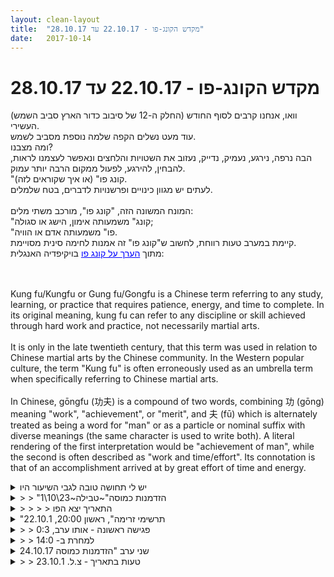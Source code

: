 ```yaml
---
layout: clean-layout
title:  "מקדש הקונג-פו - 22.10.17 עד 28.10.17"
date:   2017-10-14
---
```

# מקדש הקונג-פו - 22.10.17 עד 28.10.17 
וואו, אנחנו קרבים לסוף החודש (החלק ה-12 של סיבוב כדור הארץ סביב השמש) העשירי.<br> עוד מעט נשלים הקפה שלמה נוספת מסביב לשמש.<br> ומה מצבנו?<br> הבה נרפה, נירגע, נעמיק, נדייק, נעזוב את השטויות והלחצים ונאפשר לעצמנו לראות, להבחין, להירגע, לפעול ממקום הרבה יותר עמוק.<br> &quot;קונג פו&quot; (או איך שקוראים לזה).<br> לעתים יש מגוון כינויים ופרשנויות לדברים, בטח שלמלים.<br> <br> המונח המשונה הזה, &quot;קונג פו&quot;, מורכב משתי מלים:<br> &quot;קונג&quot; משמעותה אימון, הישג או סגולה; <br> &quot;פו&quot; משמעותה אדם או הוויה.<br> קיימת במערב טעות רווחת, לחשוב ש&quot;קונג פו&quot; זה אמנות לחימה סינית מסויימת.<br> מתוך <a href=https://en.wikipedia.org/wiki/kung_fu_(term) target=_blank style=color:blue>הערך על קונג פו</a> בויקיפדיה האנגלית:<br> <div align=left dir=ltr><br> <br> Kung fu/Kungfu or Gung fu/Gongfu is a Chinese term referring to any study, learning, or practice that requires patience, energy, and time to complete. In its original meaning, kung fu can refer to any discipline or skill achieved through hard work and practice, not necessarily martial arts.<br> <br> It is only in the late twentieth century, that this term was used in relation to Chinese martial arts by the Chinese community. In the Western popular culture, the term &quot;Kung fu&quot; is often erroneously used as an umbrella term when specifically referring to Chinese martial arts.<br> <br> In Chinese, g&#333;ngfu (&#21151;&#22827;) is a compound of two words, combining &#21151; (g&#333;ng) meaning &quot;work&quot;, &quot;achievement&quot;, or &quot;merit&quot;, and &#22827; (f&#363;) which is alternately treated as being a word for &quot;man&quot; or as a particle or nominal suffix with diverse meanings (the same character is used to write both). A literal rendering of the first interpretation would be &quot;achievement of man&quot;, while the second is often described as &quot;work and time/effort&quot;. Its connotation is that of an accomplishment arrived at by great effort of time and energy.<br> </div>

<details>
                    <summary>יש לי תחושה טובה לגבי השיעור היו</summary>
                    רק לזכור לבוא פתוח ואוהב כלפי עצמי בעיקר
                  </details><details>
                    <summary>> > "הזדמנות כמוסה"~טבילה~23\10\1</summary>
                    טבילה במים דמיוניים. תנועה במים. הרגעות.<br> <br> צייד של רגעים קסומים. ערני.<br> <br> קונגפו ביום יום. מה בא לך לעשות מחר? (שואל את הילד).<br> <br> ערפל כבד. התבוננות בו.
                  </details><details>
                    <summary>> > > > התאריך יצא הפו</summary>
                    ואולי זה בכלל שיעור מהעתיד שקפץ בזמן.<br> <br> בכל אופן התאריך הוא 17\10\23
                  </details><details>
                    <summary>"תרשימי זרימה", ראשון 20:00, 22.10.1</summary>
                    התחלת השיעור (19:40) מתוך מודעות ליכולת של לעבור בקלות בין עשיות / מצבים שונים. היכולת לעבור לעשות משהו בלי הרבה חשיבה מקדימה. אבל לא מתוך איזו תזזיתיות, אלא מבחירה. בין היתר זה יכול למנוע מכל מני דברים להתגנב לזמן שלי.<br> <br> הנחייה את ריב ואת עצמי בהשראת התרגיל עם הטבילה בבריכה דמיונית. אני התחלתי ואח&quot;כ העברנו את השרביט מאחד לשני. הפעם זה קיבל מספר צורות חדשות ומעניינות: תנועות של התזת מים על עצמי, מודעות ליופי שבתנועה שלי (אפילו עבור אדם אחר אם היה מסתכל עלי), דמיון של מפל מים מטהרים, זרמי מים שמניעים אותי מכיוונים שונים, מודעות לסביבה החיצונית ואיפשור שלה, ועוד...<br> <br> נסיון להרגיש את ההשפעה של האנשים בעולם עליי. לשים לב שלא כדאי לחסום את עצמי מלהיות מושפע. לא לנסות לעצור את השבשבות שלי אם נושבת עליהן רוח. לזהות איזה כיווני התפתחות נפתחים עבורי. מה כדאי / מושך לחקור.<br> <br> לנסות לשפר את הראיה שלי - עבדתי עם התרגיל שעוצמים עיניים ומכסים אותן עם הידיים. מבט אל עבר נקודה רחוקה בתוך החושך שנוצר, והרפייה של העיניים.<br> <br> למצוא 3 עבודות פנימיות שטוב / כיף לי לתרגל ולעדכן את בן כשמצאתי. המשכתי בזה תוך כדי שיחה עם יניב. לאחר שבחרתי, להוסיף לכל אחת מהן את מודעות לכך שאני לגמרי מושלם עכשיו, ולעבור בינהן תוך כדי השיחה. במיוחד היה לי חזק לדמיין שאנחנו במקום אחר כלשהו בטבע. ולראות שאני מושלם תוך כדי.<br> <br> להגיד לעולם / לטבע (ללא עצמי בתוכו) בלב - &quot;אתה טהור&quot; ולנסות לראות את זה במציאות. אם מצליח להרגיש זאת, אז להגיד בלב &quot;אני טהור&quot; ולנסות להרגיש את זה.<br> לקבוע עם עצמי שתי פגישות, הערב ומחר, שבהן אמשיך לתרגל זאת. (דיווחים על פגישות המשך כאלו מומלץ לשרשר לעקבות שאני משאיר על השיעור ביומן השיעורים.)<br> <br> הנאה מכך שאני יכול לאפשר לעצמי את החיים שאני רוצה. אפשר להתחיל למשל בלאפשר לעצמי את החיים שאני רוצה, בדמיון.<br> <br> מעבר על דברים שעשיתי בשיעור, הזכרות. חיזוק ההחלטות על הפגישות. להנות בזמן עבר מההצלחה לקיימן.<br> הסתיים בסביבות 21:30
                  </details><details>
                    <summary>> > פגישה ראשונה - אותו ערב, 0:3</summary>
                    עזר לי לנסות להיות מודע בכמה נקודות זמן לפני השעה שקבעתי כהגברה של המודעות לפגישה.<br> נוכחתי בהבדל ביחס שלי כלפי העולם לעומת היחס לעצמי. לכמה שאני מחמיר עם עצמי יחסית. הבחנתי בקונוטציות שהמילה &quot;טהור&quot; מעלה בי.<br> לבסוף נהניתי פשוט מההצלחה לקיים את הפגישה.
                  </details><details>
                    <summary>> > למחרת ב- 14:0</summary>
                    הצלחתי לקיים את הפגישה בזמן.<br> התחלתי לעשות זאת, להגיד לעולם &quot;אתה טהור&quot;. עלו בי תמונות של הזוועות שבעלי חיים עוברים ותהיות איך יכול להיות שהעולם טהור. ובפעמים אחרות שאמרתי, דמיינתי שהעולם עונה לי שהוא יודע.<br> מתישהו כנראה נרדמתי כי כשפקחתי עיניים היה 14:30
                  </details><details>
                    <summary>24.10.17 שני ערב "הזדמנות כמוסה</summary>
                    דגשים מהשיעור-<br> <br> תרגול פורמות כחימום לגוף ושיפור יכולת תנועתית.<br> <br> עבודת קרב אינטנסיבית תוך שמירה על נשימה נינוחה.<br> <br> עבודה על התמקמות גוף מיטבית ליציאה לחבטה.<br> <br> שילוב טכניקות בעבודה.<br> <br>  <br>
                  </details><details>
                    <summary>> > טעות בתאריך - צ.ל. 23.10.1</summary>
                    
                  </details><details>
                    <summary>"תרשימי זרימה" קונג-פו, ראשון 20:0</summary>
                    חימום בעזרת תרגול פורמות וחזרה על רצפי תנועה. <br> הצלחה וכשלון הם לא העיקר אלא האם למדתי מכך משהו (מידע שהגיע אליי במהלך קרב)<br> שילוב השגרה המיטיבה בזמנים שונים של השיעור.<br> &quot;העולם הוא טהור&quot; – שלב ראשון, &quot;אני טהור&quot; בשלב השני. לקבוע שני זמנים שונים ללאחר השיעור לביצוע העבודה הזאת. פספסתי את הראשונה שנקבעה לאותו הערב.<br> מיומנויות משחק – סדרה של תרגילים. מאתגר, מרגיש לא ערוך ומוכן לקראת זה. חש קושי להשתחרר אך יחד עם זה יש בזה משהו מהנה.<br> <br> השיעור שלי התחיל ב18:50 והסתיים ב 22:00.<br> נוכחים בשיעור: בן, דרור, ריבּ, יניב ובעז
                  </details><details>
                    <summary>> > * אתה טהור - אני טהו</summary>
                    בתרגיל המקורי: לא &quot;העולם הוא טהור&quot; אלא מודעות לעולם כולו ואמירת המלים בלב לעולם: &quot;אתה טהור&quot;.<br><br><table width='70%' cellpadding='0' cellspacing='0' bgcolor='#C6C7C6'><tr><td height='1'></td></tr></table><br><b>מדברים על מדיטציה:</b> <a href="http://forums.tapuz.co.il/meditation" target="_blank">http://forums.tapuz.co.il/meditation</a><br/><br/>לומדים את אמנות המדיטציה: <a href="http://www.ThePracticalMeditation.com" target="_blank" rel=nofollow>www.ThePracticalMeditation.com</a><br/>לומדים את אמנות היכולת: <a href="http://www.MagicalChanging.com" target="_blank" rel=nofollow>www.MagicalChanging.com</a>
                  </details><details>
                    <summary>> > > > תוד</summary>
                    
                  </details><details>
                    <summary>"פשטות היקום" שלישי 21:30 24.10.201</summary>
                    מיקום השיעור: תחתית גן העיר (כיכר חסידי אומות העולם)<br> <br> הגעתי למקום השיעור בשעה 18:00 וחזרתי על שיעור מהעבר (מה27.6.2017) שעדיין לא הצבתי ביומן השיעורים נכון להיום) - מסתכל אל תוכי בלי לנסות להבין מה אני רואה, מזהה את הסבל וחוסר הנוחות ומזהה אלמנט של העמדת פנים, משהו לא אמיתי. מזהה שהעבר הוא זכרון, לא ממשי, לא מציאות. מתרגל פסיעה אחורנית מחוויה רגשית לא נעימה. קודם מזהה את החוויה\חוויות בתוכי... ונותן לזה להיות לפניי, ממשיך לתת לאנרגיה הלא נעימה להיות אבל אני מרגיש יותר משוחרר סביבה.<br> <br> השיעור הרשמי שלי התחיל בסביבות 20:45 כשהמשימה הראשונה שלי הייתה לנסות להשיב לעצמי בכנות על משהו שכבתי במקום אחר באינטרנט. וזה מה שכתבתי שם:<br> <br> &quot;שאלה שעולה בי לעיתים כשאני חושב על כל המאמץ הזה, כל הישיבות האלה, כל הקריאה, ההתייחסויות, הנסיונות הכנים באמת לשבת ולעבוד עם זה... ומנגד... כל הכאבים שחוזרים, ועולים, כשאני בכלל לא בטוח שמשהו בכלל השתנה לטובה בחוויה הכללית שלי בחיים.<br> *Will it ever pay off?*&quot;<br> <br> אוקיי. אז בנתיים הרגשתי שעלתה בי תשובה חלקית והתחלתי לכתוב אותה במחברת הקונג פו:<br> <br> מאחורי השאלה הזו מסתתר הפחד שמא רק התחלתי ללמוד איך לעבוד עם הכאב.<br> <br> לפעמים לוקח שנים רק כדי שיהיה לי זמין לעבוד איתו נכון ובעקביות, במקום הבלחות של הצלחה פה ושם.<br> <br> כן, זה משתלם. כמות האנרגיה שנדרשה כדי ליצוא את הכאב היא גדולה, והכאב, ככל שלא עובדים עליו מתעצם ומצטרף משנה לשנה לכאב שכבר קיים בתוכי.<br> <br> הופעות של כאב פנימי קמות ונעלמות במצבים שונים, פנימיים וחיצוניים, אפילו אם ניקיתי את &quot;שליחת היד&quot; של הכאב באותה מחשבה או סיטואציה. כל זה (שהכאב ממשיך ומופיע במקומות אחרים) קורה אם עוד לא פתרנו את המקור: אור נשפך על &quot;אפליקציות&quot; של כאב והן מתנקות ממנו - הקו בין הכאב הרגשי לאותה תופעה, אפליקציה. למשל: כאב שעולה בעת מפגש עם אנשים אחרים... אם למשל הזרמתי לשם תשומת לב וניקיתי את זה, אך הכאב ממשיך לעלות ביום יום שלי ומשפיע על חווית היום יום שלי באותה עוצמה, רק בנושאים אחרים.<br> <br> עדיין יש את גוף הכאב עצמו שעשוי מאמונות מגבילות, נוקשות וכואבות וממשיך להתקיים ככזה.<br> <br> בחוויה שלי אני שואל את עצמי אם זה משתלם ונאלץ להודות שכן, מעבר לפחד שזה אולי לא משתלם, התשובה המהוססת: &quot;כן&quot;... הופכת ליותר ויותר ברורה כשמרגישים באמת עכשיו בלי לנתח יותר מדי ולהרגיש את הכל. התהליך שעברתי. בלי סרטים (&quot;עבדתי כל כך הרבה זה כבר היה אמור להתנקות לגמרי&quot; יכול להיות אחד מהם) ובלי הנחות איך היה אמור להיות.<br> המשך השיעור:<br> <br> <b>קשב הגוף</b><br> <br> מה זה עושה לחוויה כשמרגישים את הגוף?<br> <br> חישת הגוף במקום\מהמקום ה\נכון... ברקע, ללא מאמץ... זה לא מחשבתי. אם זה תו&quot;כ פעילות זה כמו להיות לבוש בבגדים נוחים, זה תומך בי במהלך הפעילות עצמה. אפילו אם זה מאד קלוש עצם הקיום של תפיסת רקע הוא הדבר שיוצר הבדל. הפעילות ללא מאמץ (מקשיב לאדם אחר מרצה למשל... אם אני מלווה את זה בתפיסה ברקע זה מעמיק את הקשב ולא להיפך עושה את הפעילות לקלה יותר)<br> <br> זה כמו גלימה כמו להרגיש תחושה או אנרגיה או משהו לא להרגיש דווקא את האיברים. יותר חשוב הbackground, משהו נעים ומעודן שמלווה לי את החוויה. זה משהו עמוק בכל שלבי הלימודים. <br> <br> קשב הפוזיציה (תנוחה ומיקום) - כיף לדייק את זה. המרחק בין האיברים, התנוחה... זה מפתח השפעה עמוקה. קשב הגוף (חישת הגוף) וקשב הפוזיציה הופכים אחד.<br> <br> בכל פעילות יש פוזיציה ויש חשיבות לקשב הפוזיציה יותר מלפוזיציה עצמה כי זה מאפשר לה להיות אקטיבית, זה חי, מעודן, זה קצת כמו אהבה, זה לא לוקח מהפעילות אלא להיפך, כשאני מקשיב נכון לגוף שלי וזה מגביר את הקשב בשאר הערוצים זה אומר שזה מבוצע נכון. בהתחלה זה נלקח על חשבון משהו עד שאני לומד לעשות את זה נכון. התנוחה שלנו היא ישות מאד מורכבת.<br> <br> <b>קשב מנטלי</b><br> <br> להפיח חיים בקשב המנטלי. בוחר מילה, למשל: מעולה... מצויין... המילה תודה יחד עם הקשבים לעיל... הרובד המנטלי פחות במקומו בלעדי הקשבים. המילים - כל איכות שרוצים... שלווה וכו&#39;. להרגיש את העוצמה שבזה, לשים לב לרגעים שזה קל (כל העניין עם הקשבים)... המילה פשוט...<br> לעצמי בחרתי\ עלו בי המילים: &quot;עכשיו&quot; (שמאד הייתה לי טובה וכיפית) ואת המילה &quot;כן&quot; וכן שילוב של שני המילים: &quot;עכשיו... כן...&quot;<br> <br> <b>קשב רגשי</b><br> <br> קשב ליופי שסביב. זה לא על חשבון הקשבים האחרים. אפילו הופך הכל ליותר פשוט. הנעימות החושית הזו אפשר לקרוא לזה גם קשב רגשי.<br> הקשבים האלה ממילא שם, בטבעיות. אפשר להפיח בהם יותר חיים (אולי הקשב המנטלי הוא היחיד שקצת יוצא דופן בכך שאנחנו בוחרים מילה וכו&#39;)<br> <br> <b>קשב יצירה</b><br> <br> תוך כדי...<br> <br> זרימה: מה רוצה להיווצר בי כרגע? <br> <br> קשב רגשי, פיזי, המילה העוזרת... מה שזורם דרכנו אלו לא מפריעים ליצירה אלא עוזרים. הקשבים הם ברקע ולא מפריעים לזרימה אלא להיפך. מדי פעם המילה עוזרת ומסדירה...<br> <br> <b>קשב נוסף</b><br> <br> קשב כוללני של לתפוס את הקטנות שלנו בכדור הארץ, ביקום. זה נעים וממקד ומשלים דברים.<b> </b><br> <br> שיעור מגניב יסודי וחשוב. היה לי כיף <img src="http://www.timg.co.il/tapuzForum/images/Emo13.gif" alt=":-)">
                  </details><details>
                    <summary>פשטות היקום - שיעור ב- 24.10.17, אזור גן העי</summary>
                    השיעור היה בהנחייה של בן . <br> התחלנו עם הנחיה לחוש את הגוף . <br> בהמשך הוספו רבדים נוספים&nbsp;&nbsp;- לחוש את הגוף + לחוש את מיקום הגוף ומנח הגוף (ביחד פוזיציה), בהמשך <br> עשינו פעילות זו גם בזוגות תוך כדי שיחה עם בן הזוג. <br> אח&quot;כ נוסף לשניים הקודמים רובד של שימוש ב&quot;שכל&quot;- אמרנו לעצמנו מילה בלב , תחילה תודה, ובהמשך מילה לבחירתנו|(_למשל פשטות , רכות , שמחה , הנאה וכו). <br> אח&quot;כ הוסף לשניים הקודמים גם חישה של הסביבה בהיבט של להנות מיופיה של הסביבה (למשל להנות מהיופי של עץ או השמים או בניין וכו).<br> ההנחיה היתה לא לעשות ממקום שככלי אלא לאפשר לעצמנו לבצע את המשימות / חישות במקביל . <br> השיעור נמשך כשעה. <br> את סופו ביליתי בכתיבה חופשית תוך כדי ביצוע ההנחיות. <br>
                  </details><details>
                    <summary>שני 20:20 "הזדמנות כמוסה</summary>
                    19:30 - 21:40 (השיעור שלי)<br> <br> אסא, דניאל, עיליי<br> <br> סשנים אינטנסיביים ומעולים של איגרוף <br> - למידת התאמצות נכונה - תחום מחקר<br> - איזה כיף זה<br> - איך זה היה שונה אם הייתי עובד קודם על העלאת האנרגיה שלי ואקטיביות פנימית?<br> - כיוון - עבודה עם מחברת פתוחה. עצירות לכתיבה והתבוננות בעבודה.<br> - ההתמקדות בהנאה שמה אותי במקום נהדר בפנים<br> - טווח!! לסגור טווחים. להיכנס ולצאת. לשלוט בטווחים<br> - סגור. חסר פשרות על זה. <br> - להיות רפוי <br> - לנשום מלמטה בעת פעילות<br> <br> ניסיון להגשים דברים בזמן קצר<br> -הליכה של שני צעדים על הידיים<br> <br> לא להיות תלוי בתוצאת העבודה שלי / תגובות הסביבה. כן לקבל את הנתונים ולעבוד איתם.<br> להאזין לעולם כאילו הוא מחביא סוד<br> להגיע ללב שלי ושל אחרים<br> לקדם מישהו באמנות הלחימה במשך X דקות<br> <br> חזק מאוד, תודה!!!
                  </details><details>
                    <summary>"סדר נוח" - שיעור קונג-פו, רביעי 20:0</summary>
                    היה לי שיעור עשיר ונהדר, כשעוד קודם לכן הכנתי לעצמי רשימה של דברים שאני רוצה להתקדם בהם והרגשתי את הרמה שאני רוצה להגיע אליה בשיעור.<br> <br> כמה נקודות משמעותיות:<br> חימום נעים בעזרת תרגול פורמות וחזרה על תנועות<br> העברת שיעור מתוך גישה פנימית שאני המדריך היחיד<br> מבט בעיניים של אחרים ועבודה מיטיבה עם זה. לאפשר להם להיות כמו שהם, לאפשר לי להיות כפי שאני.<br> עבודה עם הקרקע – חקירה, מעברים שונים משכיבה לישיבה, להרגיש בנוח להיות בכל מני סיטואציות בהן יש שטח פנים גדול יותר במגע עם הקרקע.<br> היעזרות בספרי לימוד – קריאה איטית של קטעים קצרים מתוכם ועבודה בהשראתם.<br> <br> היו עוד הרבה אבל אני לא זוכר כרגע...<br> <br> השיעור שלי התחיל ב-18:55 והסתיים ב 22:10<br> שותפיי לשיעור: ריבּ, חגי ואליאור.<br> <br> תודה!<br>
                  </details><details>
                    <summary>"תנועה חופשית" - שעור יום ב' 23.10.1</summary>
                    השתתפו: יואב, אינגריד - הנחיה: יואב /בן<br> <br> הגעתי נינוחה ורגועה יחסית.<br> <br> שעה 6:50 בערך בן הנחה את יואב להנחות את יואב ואינגריד &quot;כמו בפעם הקודמת&quot;.<br> <br> התחלנו בהליכה - בחרתי בדגש על הליכה מהנה ונינוחה, עם תנועות רגליים זורמות.<br> <br> תוך דקה בן עצר אותנו ושינה את המסלול שלנו. הונחינו לבצע קרב סיף ביד אחת כמו בפעם הקודמת. <br> <br> מהר מאוד ראיתי בבהירות משהו שאני רואה מזמן, אך לא הייתי מסוגלת להגדיר אותו עד כה כי היה מעורפל: לא מגיע אלי כל מידע על אסטרטגיית קרב. הפעם ראיתי את זה במודע בזמן אמת ויכולתי לתאר את זה במילים. זה יצר הרבה יותר בהירות. תחשוה של ריק מתסכל. נדמה לי שמאחורי המסך נמצאת אמונה מושרשת עמוק של &quot;אין לי סיכוי&quot;.<br> מבחינת יכולת ההגנה העצמית חשתי בשדרגו משמעותי, כי יש לי מבט יותר צלול ואני רגועה יותר.<br> עוד ראיתי שעד כה אני נעה בין 2 מצבים אפשריים:<br> - הגנה עצמית בכל מחיר - ואם אני לא מצלחיחה, אני עוצמת עיניים.<br> - מאחר ולמדתי שאם אני תוקפת, זה מעסיק את היריב ויש לו פחות סיכוי לצאת לתקיפה עלי, אני יוצת ל&quot;מבצע התאבדות&quot; - ללא תכנון ועם הרבה כוח. לאחרונה פחות נטיתי לשם כיוון שאני כבר למודת ניסיון שזה לא מוצלח ושאני לא בשליטה.<br> <br> אחרי כ-10 ד&#39; יואב ואני המשכנו את השיעור בנקודה שלפני התערבותו של בן.<br> עשינו בעיקר עבודה כל אחד עם עצמו - אני עם דגש על גמישות ותנועות נעימות, מעט כושר.<br> בן ליווה אותנו והדגיש לנו שלא משנה מה ההנחיה, אני אחראית תמיד על השיעור שלי. התחברתי לזה בקלות אבל נזכרתי שפעם זה היה מתאגר אותי.<br> כמה פעמים העביר את תפקיד ההנחיה ביני לבין יואב, בהפרש של כמה שניות. היה מעניין וזה חידד את הנקודה שהדגיש. נהניתי מזה.<br> לסיום יואב הנחה אותנו לשבת גל אל גב ולרשום דברים במחברת.<br> המגע של גבו של יואב חידד לי את החיבור שלי לגוף שלי. היה נחמד מאוד.<br>
                  </details><details>
                    <summary>"שקט מכוון" - שיעור יום ד' 25.10.1</summary>
                    השתתפו: יואב, תרצה, רמי, אינגריד<br> מנחה: יואב<br> <br> הגעתי באיחור אך הצלחתי למצאו את הקבוצה בדרך לבית אריאלה.<br> <br> למרות האיחור הצלחתי להתארגן, להיות יחסית רגועה וצלולה. שוב התמקדתי בתנועת רגליים נינוחה ונעימה, עם דגש על הנחת כפות רגליים על הצד החיצוני (פס הדריכה) ופחות לאפשר את ההישענות על הקשט. זה מרגיש לי כתנועה שמיטיבה עם כפות הרגליים ומעמדיה את הרגליים בזווית טובה.<br> <br> עבדתי מעט על כפיפות בטן, שכיבות סמיכה וגמישות.<br> <br> הונחינו לבחור בים עמידה/ישיבה לצורך כתיבה ולבחור 3 הצלחות שלי מהתקופה האחרונה (בין בימים האחרונים לשנה האחרונה), להתבונן בהן ולראות מה הישגתי בהן. לעבוד עם אחת.<br> <br> בחרתי לרשום כמה הצלחות:<br> 1- הצלחתי להשיג את &quot;עבודת חלומותיי&quot;.<br> 2- הצלחתי להשתדרג ולהסתגל לתפקיד, להתרגל לסביבת ותנאי העבודה בצורה מיטיבה.<br> 3- הצלחתי להביא את הקשרים שלי עם משפחתי הרחבה&nbsp;&nbsp;למצב יציב והרמוני.<br> 4-הצלחתי לשדרג את תנועות ההליכה שלי עד כדי שכך שכיום אי מאוד נהנית לצעוד (בילדות שנאתי את זה כי כאבו לי כפות הרגליים).<br> 5- לאחרונה אני מממשת יצירתיות ונהנית מזה.<br> <br> לבחור את זו המשמעותית ביותר.<br> למה היא משמעותית יותר?<br> למה היא גורמת לי להרגשה טובה?<br> לעבוד עם זה. <br> <br> בחרתי לעבוד על מס&#39; 2.<br> <br> תובנה שאני נוטה להגיש פי כמה את ה&quot;כשלונות&quot; שלי ולזלזל בהצלחות שלי. ראיתי פתאום את חוסר הפרופורציות בביקורתיות העצמית שלי וההתעלמות מההצלחות. <br> <br> <br>
                  </details><details>
                    <summary>יום שני 23.10.17 בוקר ״תנועה חופשית</summary>
                    נוכחים: אינגריד, בן, יואב, מיקום- מאחורי המוזיאון<br> בדרך אני מנחה, עצירה של בן, תרגול מפתיע ומהנה של סיוף עם אינגריד בשדרת העמודים המקורה שפונה לשאול המלך. בין הדברים שעברו אליי החופש לבדוק בכל רגע את מצבי, הגדלת הרזולוציה של התכנון ליותר פיקסלים, מין זום כזה. מרחב האפשרויות הזמינות, התבוננות על ״העבודה״ מלווה בקשב ותכנית שלא ״נועלת״ אותי להזדמנויות נוספות. היכולת להתבונן ולראות את המצב שלי ושל הפרטנרים שלי לשיעור ולראות את הפעילות המיטיבה ביותר האפשרית. במקרה הזה, שבירת מסלול בו ״נעלתי״ את עצמי. להמשך תרגול לבחון האם ניתן לדייק אותו יותר. <br> שאלות מנחות כמפתח לשיעור:<br> מה היה קורה אם השיעור היה מסתיים עכשיו?<br> מה היה קורה אם הייתי ממשיך בתרגול הזה עד סוף השיעור?<br> מה עכשיו? (משוחרר מהצורך לתת הנחיה נוספת)<br> התבוננות וחווית המרווח בין ההנחיות והתרגולים לבין השיעור עצמו. תפיסה/הבנה שהשיעור הוא לא ההנחיות והתרגולים. ראיה של התרגולים וההנחיות כסט אפשרי אחד (מתוך כמה ואולי אינסוף) של יצירת מסגרת תומכת לשיעור לעבור, להתממש, לבוא לידי ביטוי<br> סיום ההשתתפות של בן בשיעור. התבוננות ביכולת לראות מתי נוכחות או התערבות נדרשת, מתי היא מעצימה ומתי היא מעכבת. לדייק את היכולת הזו בעבור עצמי. <br> סיום השיעור כהתחלת שיעור - שינוי של מסגרת פורמט לא מחייב הפסקת התהליך של השיעור.
                  </details><details>
                    <summary>רביעי 25.10.17 בוקר ״שקט מכוון״ ״אישור פנימי</summary>
                    עדינות, יכולת להבחין בניואנסים, מיקום בגן שמאחורי בנין האופרה, נוכחים: אינגריד, יואב, רמי, תרצה<br> עבודה עצמית שכללה שכלול התנועה, מדיטציה, עבודה קלילה בזוגות של יד חומקת. אני עובד עם תרצה ומתרשם מרמה גבוהה של עוצמה ומהירות שלא זכרתי שהיו לה. כיוונון המרחק של היד שלי כדי להפוך את התרגול לאידיאלי עבורי. <br> מדיטציה עמוקה - הזבובים ברקע כנותני פידבק לשלב הריפוי<br> לנסות להיזכר בהצלחות מתקופה לפי החלטתי<br> למצוא אחת שמשמעותית לי <br> להתבונן בה - בהרגשה, נעים, <br> לעשות איתה עבודה, מזהה, האם זה האישור החיצוני שקיבלתי שגורם לי לחוות הצלחה? יש מרכיב כזה, אישור חיצוני, אבל הוא נותן אישור למשהו שאני יודע מבפנים. <br> עבודה - להתבונן על דברים שאני יודע מבפנים ועדיין לא קיבלו אישור חיצוני.<br> <br> הנאה מהנוכחות של השותפים האחרים לשיעור כתומכים בעבודה העצמית שלי, ככאלו שמשתתפים ויוצרים את השיעור שלי ושלהם. <br> בדיקה כיצד אני מעניק לעצמי את המרחב ליצור את השיעור המקדם והמוצלח ביותר עבורי הבוקר. <br> עבודה עם אמרות פנימיות, הפעם מצרף לזה מימד נוסף של רגש. היה מרשים. גרם לי להרגיש מאד רגוע ושלם.
                  </details><details>
                    <summary>"שקט מכוון" בבוקר יום ד ה 25.1</summary>
                    שעור שחלקו עבודה חופשית.<br> לא היה רגע דל.<br> התאים לי כמו כפפה ליד.
                  </details><details>
                    <summary>״תרשים זרימה״ יום ראשון.22.10 18:0</summary>
                    תחילת אימון 17:45<br> שיחון התממשקות לקראת ביקור בארגנטינה.<br> לימוד חדש, מזכיר את מה שעסקנו אך שונה ואפילו לא ואריאציה.<br> פורמה כציור של קו ישר, אחריות על הגוף לדעת מה אני עושה.<br> פתיחות לשינויים.<br> <br> אגרוף והתחמקות עם בן. 3 - 3 <br> <br> קרב עם בועז,<br> הגנה- סגור.<br> התחמוקות.<br> <br> התקפה - אינטלגנטית. לחפש.<br> לא להתבאס מ״לחטוף״ להיפך, ההזדמנות ללמידה.<br> לבדוק איך הייתי חוסם תנועה שכזו, מתחמק. ברגעים שאחרי. שאין התקפה.<br> <br> סוף שיעור 20:20
                  </details><details>
                    <summary>יום שלישי "פשטות היקום" 19:00 24.1</summary>
                    שיעור בשדה התעופה ברומא.<br> <br> שעת התחלה : 18:43<br> <br> שיעור שכלל 6 צעדים. אני מעלה אותם כעת מהזכרון ללא בדיקה מול המייל&nbsp;&nbsp;בו הצעדים והנחיות שלהם מפורטות עד מאוד. מצאתי לנכון לעשות זאת בצורה הזו, מכיוון שיש לי הרגשה שנבירה של הצעדים בזכרון בעצמי תחרט יותר טוב בזכרון מאשר האופציה של לעבור על הצעדים וההנחיות שלהן. אחת אחת ולהזכר בהם . ובנוסף יש לי עותק של הנחיות כבר, איני צריך נוסף.<br> <br> צעד&nbsp;&nbsp;ראשון : חישת הגוף להעמיק את היכולת הזו שתיהיה מין בסיס, שתמשיך גם לאחר השיעור בטיסה שבהמשך ובכלל. אני כותב את השורות הללו ומתרגל זאת, זה נעים. הוזכר בהנחיות שאיפה שהדבר לא יהיה סוג של מטרד אלא משהו נעים. עדיין חישת הגוף הזו קוראת בהבלחות, ואינה רציפה.<br> <br> צעד שני : פוזיציה נינוחה - מצאתי כיסא חוף בנמל תעופה ברומא, לא היו גם הרבה אנשים זה היה נהדר.<br> <br> צעד שלישי : תבונה, הזמן שלי פנוי, אני בוחר מה לעשות איתו, להנות מהאופציה הזו. הוספתי לכאן הודיה גדולה על היכולת לעשות את הדבר הזה. עלו גם תהיות על החלטתי לסוע.<br> <br> צעד רביעי : חמלה לעולם , מבט לא אנושי מבחוץ על העולם. לחמול עליו ולאהוב אותו. היה נהדר ומרגש. <br> <br> צעד חמישי : חמלה לדרור, המשך אותה עבודה אך על דרור, כאן עלו הדמעות, והיה קושי אך היה נחוץ וטוב.<br> <br> צעד שישי : אינסוף, התחיל כמעין פרדוקס, לא יודע כלום - ולהתענג על זה. או לא יודע כלום - ולהתחבר .. אך לאט לאט זה נעשה יותר ויותר ברור בעיני וברוחי.<br> שבהתחלה זה <br> <br> <br> שעת סיום : 19:30
                  </details><details>
                    <summary>"עקרונות מועילים" שיעור קונג פו שבת 28/10/20</summary>
                    שעה 16:00 <br> התחלתי בערך ברבע לארבע:<br> תחילת השיעור הייתה בבניה של שערים ופיתיחות לאחר עבודת מתיחהקלליה של הרגל, עומרי הצטרף.<br> היו לנו תזזוה לעבר נקודה שבה העברנו את השיעור (רחבונת ליד אחד הכספומטים של אחת הכניסות לקניון גן העיר)<br> והתחלנו בעבודה עצמאית אך מקבילה:<br> בסיוע הסייען (בן מבקרה הזה)<br> קיבלנו הנחיה להעזר בעבודה במספר עקרונות.<br> 1. הרפיה - כאשר התווסף ההסבר היפה שהרפיה אינה ריפיון שרירים או משהו בסגנון, אלא הכוונה&nbsp;&nbsp;לא להפעיל יותר מאמץ ממה שנדרש, <br> לצורך דוגמה אם יש תרגיל של הפעלת השרירים בכוח עצום, ההרפיה היא להקפיד ולטפח את היכולת לא להתשמש ביותר מתח ממה שנדרש בגוף על מנת לבצע את התרגיל. <br> 2.עקרון שני הוא לחוש את הגוף לשים לב לתחושת הגוף, התוספה ההערה ששתי העקרונות משתלבים ומסייעים זה לזה ההרפיה הנכונה מעודדת חישה יותר טובה וחישה מעודדת הרפיה.כמו העלתה ההערה שתשומת לב לגוף יכולה להאיר לנו מה נכון לנו ומה מתאים יותר או פחות&nbsp;&nbsp;(ככה בגדול אני זוכר את ההערה)<br> 3. עקרון שלישי הוא ההטבה להקפיד להיטיב עם עצמנו לקחת את זה לתשומת ליבנו, ניתנה ההערה שגם פה&nbsp;&nbsp;אפשר לראות איך עקרון זה משתלב עם העקרונות האחרים.<br> <br> אלמנטים נוספים שהועלו: לשים לב בשלושת העקרונות האלו שי מימדים של עבודה:<br> העמקה- כלומר היכולת הלעמיק בעקרון ביכולת. <br> שילוב - היכולת לשלב את העקרון בתחומי חיינו ולא רק במסגרת סגורה.<br> <br> הערות נוספות שהועלו: לשים לב לאירועים חיצוניים הם יכולים לגרות אותנו לפעולה אבל גם להסיח את דעתנו.<br> לשים לב ליכולת לבנות, להנות ולייצר את הדברים שלנו&nbsp;&nbsp;ולחזור הלתקד זה גם אל מול גירויים חיצוניים שעלול לגרור את המדועות הזאת לדברים אחרים.<br> <br> <br> <br> <br> <br> <br> <br>
                  </details><details>
                    <summary>> > בעניין ההטב</summary>
                    לפעמים אני ככה בוחר איזה משהו קטן ומדייק לגביו, הפעם חלקיק הטקסט &quot;עקרון שלישי הוא ההטבה להקפיד להיטיב עם עצמנו לקחת את זה לתשומת ליבנו&quot; זכה לכך:<br> <br> ובכן, לא היה דבר כזה בשיעור החיצוני לך, עקרון של הקפדה על הטבה עם עצמנו ולקיחת העניין לתשומת לבנו. <b>כלל וכלל לא</b>.<br> <br> העקרון התנועתי שהועבר לך ולעמרי מבחוץ, במקרה זה, כשרוצים להשתמש בו, היה <b>תנועה מיטיבה</b>, כלומר, תנועה שלא רק מבצעת את תפקידה הרגעי, אלא נושאת תפקיד נוסף, להיטיב עמך.<br> <br> לא היה עניין של הקפדה על כך, למשל.<br> הוסבר גם שהרפיה וחישת הגוף יכולות לאפשר את זה, מפני שהן גורמות לתנועה להיטיב במידה מסויימת, אולם יש דרכים נוספות.<br><br><table width='70%' cellpadding='0' cellspacing='0' bgcolor='#C6C7C6'><tr><td height='1'></td></tr></table><br><b>מדברים על מדיטציה:</b> <a href="http://forums.tapuz.co.il/meditation" target="_blank">http://forums.tapuz.co.il/meditation</a><br/><br/>לומדים את אמנות המדיטציה: <a href="http://www.ThePracticalMeditation.com" target="_blank" rel=nofollow>www.ThePracticalMeditation.com</a><br/>לומדים את אמנות היכולת: <a href="http://www.MagicalChanging.com" target="_blank" rel=nofollow>www.MagicalChanging.com</a>
                  </details><details>
                    <summary>> > > > אוי מגניב ממ</summary>
                    יש פעמים שכמובן הזכרון לא מלא או שהטקסט משתבש בדרך מהשיעור עד לכתיבת הטקסט, הפעם כך נדמה לי כך ממש עיבדתי את ההוראה ותפסתי אותה בזמן אמת בשיעור,<br> מגניבבבבב.
                  </details><details>
                    <summary>"סדר נוח" רביעי 20:00 25.10.201</summary>
                    היה לי בסדר כזה. לא הצלחתי למצות את התרגילים כפי שרציתי. חלק מהזמן הייתי בסוג של נבצרות כי תקף אותי משהו פנימי, אז מזכיר לעצמי לעבוד על מה שלא עשיתי: עבודה על גילגולים, גלגלון, עמידת ידיים.
                  </details><details>
                    <summary>משיעורי/שערי השבוע של</summary>
                    
                  </details><details>
                    <summary>> > א' 22.10.2017 - "תרשימי זרימה</summary>
                    חמישה לשבע עד עשר<br> <br> דגשים מהבית<br> מכלול הלחישות והאיוושושים של החשיבה המכנית, ההנאה מלחוש בו ולהטות אותו<br> רגשות ורגשות שליליים כחומר וכערוצים<br> הפעלת עצמי בלי overweight כך שזה יקרין באופן מובהק לאחרי השיעור<br> איסוף<br> <br> חלק ראשון:<br> שגרה נעימה<br> גלגוליידה [גלגולים רציפים, גלגול שני עם עלייה לקיר]<br> הבחנה מיטיבה בהבדל בין כאבי צמיחה והתאמה וכאבים אחרים<br> תנועה אל אי הנוחות<br> עבודה שמתחילה בחבטה או תנועה שחזרה ממנה מפעילה חבטה או תנועה נוספת, בתוך פורמה ולא, אל תוך תנועה כולית זורמת שמתרחשת כמעט מעצמה + תנועת הכוונה<br> גלגולי בועז על הגב לפנים ואז לאחור אל הצד השני<br> <br> חלק שני:<br> עם אריאלי בגן פייבל, &quot;בילוי קונג פו&quot;.<br> בדרך וקצת שם: &quot;מייד, ללא השתהות&quot; – עושה מייד, בלי פרק הזמן הטרחני שמוקדש לכאילו-בחירה ומזמין אל תוכו כל מני אורחים לא קרואים.<br> פינג פונג מתמשך שמעצב כל פעם את מה שאנחנו עושים לפי רצון זה שהכדור אצלו, אחד מעביר לשני את הכדור באמירת &quot;פינג&quot; והשני מחזיר לו אותו ב&quot;פונג&quot;.<br> פינג: ביקשתי מבעז שיעביר לנו את גרסתו לעבודת המים/המגדל שהעברתי כמה פעמים לאחרונה כמו שהוא מבין אותה. מרתק ומתגמל. השימוש ב&quot;מים&quot; שהיה אצלי התחלה מאפשרת של תהליך שמלמד עיקרון, הורחבה (אנחנו במים, מרגישים בזרם, יכולים להיות במפל, מתיזים על עצמנו וכן הלאה), השאר לא היה. איזה יופי לראות מה פועל על מי, מה חשוב למי.<br> פונג: שימוש בעבודה הנוכחית כבבסיס להרגעת הגוף, ומתוכו הבחנה בעצמנו כבתחנת חישה ושיפור הרגישות שלה תוך שיפור כל הרמות ויחסי הגומלין ביניהן.<br> פינג: מהתנוחה הנוכחית, מרחיבים את החושים<br> פונג: מתייחס אל הגוף שלי ואל המרחב כאל אחד, ובוחר כל פעם משהו לחוות דרכו הכל. דרך הגוף, המרחב, המוזיקה (חוויית העולם דרך מופע המאמנת הצווחנית והמוזיקה בחלק אחר של הגן הפך אותו ממעצבן לשמיש וכיפי)<br> פינג: &quot;ראי&quot; בלי לדבוק מדי בלהסתכל בעיניים ובדיוק בתנועות, בגמישות רבה, במטרה ללמוד עקרונות תנועתיים.<br> <br> חלק שלישי: <br> + משפר את הראייה שלי<br> + המושפעות שלי מאנשים אחרים, מה היא מזמינה אותי לתרגל (המשכתי בזה גם הלאה, תוך כדי ובין עבודות אחרות)<br> כלי: העולם בלי אנשים, איך זה מרגיש - ואז מוסיף אותם אליו<br> + שם לב ל&quot;שבשבות תשומת הלב&quot; הרבות שבי, להבדלי הפעילות ביניהן. לא מעוניין להשבית אף אחת ולאטום את הערוץ הזה, להיפך.<br> מרחיב את הראייה, מבחין בכאלו שפועלות וכאלו שלא, ביחסי הגומלין, באפשרות שלי לשים-לב-ל/לפתוח ערוצוני קליטה שלא פתוחים כרגע.<br> + סדנת משחק קטנה: משחק דמויות (זקן), חיות, שר, שר מתוך דמות (יצחק תדמור, הבס האגדי של גבעת ברנר)<br> דגשים: להתמסר, לעוף על זה, ליהנות מכל רגע [זקן נעים, חיה פסדר, הבדל גדול בין לשיר לבין לשיר מתוך דמות, יצחק תדמור יבשושי שכזה - אם כי ככה הוא באמת]<br> + מסתכל בעולם, אומר לו בלב &quot;אתה טהור&quot;, מניח לעצמי לחוות את הטוהר שלו.<br> כשהחווייה מספיק מלאה, מוסיף גם &quot;אני טהור&quot;.<br> חיבר אותי לנוכחות שקופה, חסרת הפרעות.<br> מוצא שערים לאחרי-השיעור להמשיך בזה [מצאתי: הערב, ועם הקימה]<br> משתמש בהם<br> יכול לשרשר לכאן שיתופים על התרגולים האלה (ובכלל, להשתמש בשיתופים כאן כבבסיס, לשרשר מהם תרגולים והרחבות)<br> רותם את הזמן לשירותי, מאפשר לעצמי תהליך<br> למה מתאפשר להיווצר בתרגול המקומי הזה, למה מתאפשר להיווצר בתרגול מתמשך<br> + &quot;נהנה מזה שאני יכול לאפשר לחיים שלי להיות איך שאני רוצה&quot;<br> &quot;נהנה מזה שאני יכול לאפשר לרגע הזה שלי להיות כמו שאני רוצה&quot;<br> &quot;אני מאסטר.&quot; (מניח את עצמי כאן ועכשיו, ואומר לי את זה.)<br> <br> חלק רביעי, עם בועז:<br> + פרה-פיגורציה בתחנות שונות: מחר, ביום רביעי, ביום ראשון הבא<br> עזר לי להתייחס לנקודות שונות בנפרד (עבודה לחוד, העלאת דו&quot;חות שיעורים לחוד, וכן הלאה)<br> + קרב שאפשר להכריז בו על אחד משלושה מצבים עיקריים (גם השניים האחרים נשארים פעילים כמובן)<br> &quot;סגור&quot;<br> &quot;תוקף&quot;<br> &quot;לא-שם&quot;<br> + חבטות בכרית – ממטיר מהלומות בלי לחסום את האנרגיה ובלי לכלות אותה, הרבה עוצמה ומעט מאמץ.<br> שיתוף הנשימה.<br> [היעילות והקלות בקבלת מהלומה בהדיפה אקטיבית שלה, גם בעיטות סיבוביות רבות עוצמה בזרוע אחת]<br> + עם סכין<br> ריאלי יותר ויותר<br> הסכין נשברה באמצע והשתמשנו בלהב, העבודה השתנתה רגשית ופרקטית, קרוב וקצר<br> השבתה שלו ברגע שאני מצליח &quot;לתפוס&quot; אותו פעם אחת, לא נותן לו לחזור להיות האיום שהיה לפני שתפסתי אותו. למה לי לעשות דבר כזה? משבית&#39;ותו.<br> + הכרה במה שהושג בשני הפרוייקטים (עשרת הימים, שנים-עשר הימים)<br> בדיעבד<br> הלאה, הישגים שמקרינים את העתיד<br>
                  </details><details>
                    <summary>> > ב' 23.10.2017 - "הזדמנות כמוסה</summary>
                    בבית – מטה הקסמים, בשיעור – בין היתר ניקוי וחיזוק הילה, רצפי (1, 3, 5, 2, 4, 6, 7), רצפי 8<br> <br> אספתי את ישי וסיגל בשמונה וחמישה.<br> חש בעדינות בבוא השיעור. דימוי – אדם שהתחבר לבטריה. התבוננות עדינה מאוד בדברים שיכולים להיות רבי עוצמה.<br> <br> בדרך: <br> מבחין בהזדמנויות שהשיעור מביא איתו.<br> דימוי – צייד, אורב, צלם... אולי בשמונה שעות מארב הברווז שאני רוצה יעבור במהירות פעם אחת. צד בעצם שני דברים: את הברווז, וכל מה שעלול למנוע ממני להבחין בו ולתפוס אותו (היסחפות לחלומות, שרירים מכווצים וכיו&quot;ב, שלא יאפשרו לי לפעול ברגע האמת). כל רגע הוא רגע האמת.<br> <br> במרכז גן העצמאות:<br> <br> במים, מגדל ההירגעות.<br> יתרונות רבים בלהעביר ולעבור את צורת העבודה הזאת שוב ושוב עם אנשים שונים במצבים שונים. הבחנה במה שתמיד פועל, במה שעוזר לעבודה (קודם לה, מקושר אליה, נגזר ממנה, ממשיך אותה), התפתחות צורת העבודה גם בעקבות החזרים (מי שעברו אותה והעבירו לי בחזרה מה שהבינו או אימצו במיוחד)<br> <br> שימוש בנקודות התייחסות ברורות ובמרחב הזמן שביניהן (אני ברגע הזה, אני בשיעור הקודם, הזמן שבין לבין). הקשבה למרחב הזמן הזה, וכשעולה דבר טוב שקרה במהלכו - מברך אותו שלוש פעמים וכל פעם מקשיב לתוצאה.<br> ברכה ראשונה - תודה,<br> שניה - ברוך הבא,<br> שלישית - שיהיה לנו בהצלחה ביחד.<br> <br> נקודת ההתייחסות של אני-בשיעור-שעבר מתחלפת בזו של אני-בשיעור-הבא.<br> שלב ראשון – שלוש הברכות לכל פרק הזמן הזה.<br> שלב שני – מקשיב לדברים שאני מאחל לי שיקרו במהלכו, ומברך כל אחד מהם בשלוש הברכות.<br> עד תשע ועשרים בערך.<br> <br> הנחייה לסיגל לפרק-סיום קצר עצמאי של השיעור שלה ומסע יחף צפונה עם ישי.<br> <br> שיחה חופשית כנה, פינג פונג לשיפור היומיום.<br> <br> מהפינגפונג:<br> + מדמיין את עצמי קם בבוקר, וממש עם הקימה עושה את מה שיעזור לי מחר ובהמשך השבוע.<br> + מה בא לי [אני בחופש הגדול; להיות בעשייה שאני רוצה. לא אורח -רגע]<br> + ללא שהות, לא מניח לגורמים לא רצויים להישאב אל פרק זמן של יעני-חושב-על-זה-עכשיו<br> + הזמנים שמוקדשים להתפתחות, וזמני יומיום אחרים – המרחק הנכון ביניהם<br> + מודעות של שיעור ביומיום<br> + מה עומד ביני לבין להגיע לדברים שלי [דברים קטנים, קלים ליישום: סדר – הפנקס, על אלו סיפורים אני עובד, וכן הלאה]<br> + תפעול ה&quot;אומנת&quot; שבי, שדואגת שאני שהעולם הציב פה כדי ליצור משהו, יפעל כהלכה.<br> אחרים לא יעזרו לזה לקרות<br> אחרים לא יעזרו לעולם לקבל ממני מה שרק אני יכול לתת<br> הכרה בקיום הדמות הזאת, הקצאת משאבים/מרחב בשבילה, פרקי זמן שבהם היא תדאג לי..<br> + איך נשארים עם מה שהתחיל להצמיח אצלנו איזשהי יצירה, ככה שתמשיך לצמוח כמו שהתכוונתי. חיבור מתמשך, חיבור מחדש<br> <br> הסברון קצר ומשביע רצון בדבר קונג פו לעובר ושב חרד מפתח תקווה. בין השאר נכלל בו:<br> כדי להיות אמן בלעשות תה מוטב קודם-כל פשוט לדעת לעשות תה <img src="http://www.timg.co.il/tapuzForum/images/Emo13.gif" alt=":-)"><br> <br> הגל התחיל להימזג לחוף בסביבות עשר ורבע.
                  </details><details>
                    <summary>> > ד' 25.10.2017 - "סדר נוח</summary>
                    התחלה: כמה דקות לשבע<br> סיום: עשר ועשרה, עשר ורבע<br> <br> <br> <b>טיפונת מהחלק הראשון</b>:<br> <br> השתפרות ב&quot;ללא-שהיות&quot; (בגלגולים, עמידות ידיים, ריצה וכן הלאה)<br> <br> גלגולים ברצף, כולל ניווט לאיזה כיוון הגלגול הבא<br> <br> <br> <b>טיפה מהחלק השני</b>:<br> <br> עבודה עם בּוּבּ-חבטות<br> <br> כל פעם מוסיפים אלמנט: 1) החבטה מגיעה אלי 2) כולל בלימה 3) כולל אגרוף 4) כולל בעיטה 5) כולל התמקמות מחדש<br> <br> קרב שכשמסמנים בו עושים pause, מסמנים באוויר את החבטה האמיתית, מתייצבים בתנוחה המקורית וממשיכים עם play.<br> שבריר השניה שאחר ה-play היה מצחיק וכיפי במיוחד, חגי ואני השתמשנו בו בדרך כלל כדי להתרחק זה מזה תיכף ומייד<br> <br> הימצאות במנח עמידה שאני מוכן וחם בו אבל דומם כלפי חוץ, אי אפשר לראות עלי<br> <br> <br> <b>משהו מהחלק השלישי</b>:<br> <br> השתפרות בלאפשר לאנשים להיות כמו שהם<br> <br> מניח לעצמי להיות מרכז העולם, ולעולם לעטוף אותי, להתמסר אלי.<br> מזהה את האפקטים החיוביים של זה עלי<br> מזהה את זה כחווייה של כולם, את כולם נינוחים, חסרי פחד, בטוחים במיקום המרכזי שלהם, בטוחים בעצמם..<br> <br> קרב סימונים מתמשך<br> <br> תוך כדי קרב סימונים עדין, כל אחד בתורו מסתער על השני במטרה לסגור עניין, מבלה בזה שניות אחדות לכל היותר ויוצא.<br> עצירה להסתכלות על היומיום שלנו ועל כל הדברים שאנחנו יכולים לממש כהסתערויות: הסתערות על הפרנסה, על היצירה, וכן הלאה. עושים אותן מענגות, מצמיחות, הסתערויות כיפיות.<br> ואז חזרה לעבודה על זה תוך כדי קרב.<br> זה הועיל מאוד, העצירה הזאת. לאיכות הקרב והגישה אליו, ליומיום, לקישור הלימודים ליומיום.<br> <br> רצף חבטות בכרית במספר פחות או יותר ידוע מראש<br> מינימום מאמץ, מקסימום עוצמה, דיוק, מה שאני רוצה.<br> <br> עבודת סכין מהמקום ובתנועה חופשית<br> אין כל סיבה לחכות שיתקרב אלי, אני יכול להגיע אליו כשהוא רק בתחילת היציאה לדרך אלי ואפילו לפני כן, ובשאר הזמן לא להיות בתחום שלו בכלל.<br> <br> עבודה משותפת עם ספרי עבודה – &quot;כוחו של הרגע הזה&quot;, &quot;חמלה, הודייה, סליחה&quot;<br> <br> &quot;שגרה נעימה&quot; – אותם אלמנטים הופיעו בחלקי שיעור שונים מזוויות שונות, דגשים שונים, אנרגיות שונות. מועיל מאוד.<br> <br> שיחה על העברת אותה צורת עבודה שוב ושוב, פידבקים לגביה, למידה שלה..<br>
                  </details><details>
                    <summary>> > ה' 26.10 (השלמה</summary>
                    השלמה מהירה מיניב שבוע אחר כך, וקצת תרגול בבית.<br> <br> מציץ ברגע הזה<br> <br> מציץ ברגע הזה בנפרד מכל השאר [לא היה ברור לי איך בדיוק להתייחס ל&quot;בנפרד&quot; הזה, התרגול נראה יותר כ&quot;בנוסף לכל השאר&quot;, מן עידון של היכולת להציץ בלי לשנות]<br> <br> הנאה מתחושות הגוף [התמקם אצלי מייד ביחס לדברים שלמדנו היום. מלבד זה, גם פשוט נהניתי מתחושות הגוף.]<br> <br> לקבל מהעולם [הכיוון: מניח לעצמי להיות פתוח לקבל מהעולם, לא מפריע לשטף הדברים שמנסים להגיע אלי, שער פתוח]<br> <br> להיות עצמי [כיוון: מניח לנטיות וליכולות של המכונה הזאת להיות, מאפשר לכלי המשחק הזה לזהור; כיוון: עצמי שלא תלוי בכלום, המקור]<br> <br> להשתחרר [זה הפך אותי מייד הרבה יותר קל תנועה; בסיטואציה חברתית שמעתי קול של מישהי אומרת לי &quot;יאללה צ&#39;תחרר&quot; במן הנחייה עדינה שמשגרת אותי להווייה משחקית כיפית כזאת]<br> <br> מה שואף להיווצר, להתבטא דרכי עכשיו<br> <br> לתת לעולם [לכשעצמו, וגם: יחסי הגומלין]<br> <br> <img src="http://www.timg.co.il/tapuzForum/images/Emo70.gif" alt="|!|"> כשאני מבחין בזה שאני מופעל, גוברת היכולת שלי לבחור אלו כוחות מפעילים אותי - כולל כוחות גבוהים יותר, חיצוניים ופנימיים.<br> אני יכול למשל לבדוק מה מנסה להיווצר באמצעותי כרגע, לעצור, ולאפשר לכוחות גבוהים יותר להתבטא דרכי. <img src="http://www.timg.co.il/tapuzForum/images/Emo70.gif" alt="|!|"><br> <br> המשך עבודה על פרוייקט שנים עשר הימים.
                  </details><a href="javascript:history.back()">בית</a>
